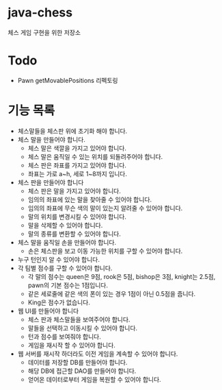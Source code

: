 # java-chess
체스 게임 구현을 위한 저장소

# Todo
   * Pawn getMovablePositions 리펙토링

# 기능 목록
   * 체스말들을 체스판 위에 초기화 해야 합니다.
   * 체스 말을 만들어야 합니다.
     - 체스 말은 색깔을 가지고 있어야 합니다.
     - 체스 말은 움직일 수 있는 위치를 되돌려주어야 합니다.
     - 체스 판은 좌표를 가지고 있어야 합니다.
     - 좌표는 가로 a~h, 세로 1~8까지 입니다.
   * 체스 판을 만들어야 합니다
     - 체스 판은 말을 가지고 있어야 합니다.
     - 임의의 좌표에 있는 말을 찾아줄 수 있어야 합니다.
     - 임의의 좌표에 무슨 색의 말이 있는지 알려줄 수 있어야 합니다.
     - 말의 위치를 변경시킬 수 있어야 합니다.
     - 말을 삭제할 수 있어야 합니다.
     - 말의 종류를 변환할 수 있어야 합니다.
   * 체스 말을 움직일 손을 만들어야 합니다.
     - 손은 체스판을 보고 이동 가능한 위치를 구할 수 있어야 합니다.
   * 누구 턴인지 알 수 있어야 합니다.
   * 각 팀별 점수를 구할 수 있어야 합니다.
     - 각 말의 점수는 queen은 9점, rook은 5점, bishop은 3점, knight는 2.5점, pawn의 기본 점수는 1점입니다.
     - 같은 세로줄에 같은 색의 폰이 있는 경우 1점이 아닌 0.5점을 줍니다.
     - King은 점수가 없습니다.
   * 웹 UI를 만들어야 합니다
     - 체스 판과 체스말들을 보여주어야 합니다.
     - 말들을 선택하고 이동시킬 수 있어야 합니다.
     - 턴과 점수를 보여줘야 합니다.
     - 게임을 재시작 할 수 있어야 합니다.
   * 웹 서버를 재시작 하더라도 이전 게임을 계속할 수 있어야 합니다.
     - 데이터를 저장할 DB를 만들어야 합니다.
     - 해당 DB에 접근할 DAO를 만들어야 합니다.
     - 얻어온 데이터로부터 게임을 복원할 수 있어야 합니다.